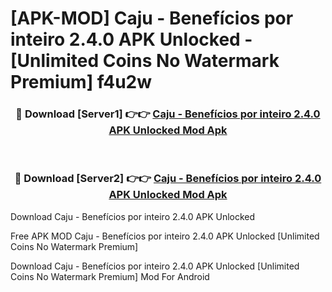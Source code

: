 # [APK-MOD] Caju - Benefícios por inteiro 2.4.0 APK Unlocked - [Unlimited Coins No Watermark Premium] f4u2w



<div align="center">
<h3>🔴 Download [Server1] 👉👉 <a href="https://momento.my/?title=Caju_-_Benefícios_por_inteiro_2.4.0_APK_Unlocked">Caju - Benefícios por inteiro 2.4.0 APK Unlocked Mod Apk</a></h3><br>

<h3>🔴 Download [Server2] 👉👉 <a href="https://momento.my/?title=Caju_-_Benefícios_por_inteiro_2.4.0_APK_Unlocked">Caju - Benefícios por inteiro 2.4.0 APK Unlocked Mod Apk</a></h3>
</div>



Download Caju - Benefícios por inteiro 2.4.0 APK Unlocked 

Free APK MOD Caju - Benefícios por inteiro 2.4.0 APK Unlocked [Unlimited Coins No Watermark Premium]

Download Caju - Benefícios por inteiro 2.4.0 APK Unlocked [Unlimited Coins No Watermark Premium] Mod For Android
